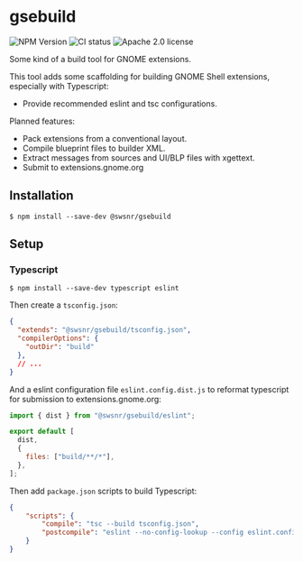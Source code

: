# gsebuild

![NPM Version](https://img.shields.io/npm/v/%40swsnr%2Fgsebuild)
![CI status](https://img.shields.io/github/actions/workflow/status/swsnr/gsebuild/ci.yaml)
![Apache 2.0 license](https://img.shields.io/github/license/swsnr/gsebuild)

Some kind of a build tool for GNOME extensions.

This tool adds some scaffolding for building GNOME Shell extensions, especially with Typescript:

- Provide recommended eslint and tsc configurations.

Planned features:

- Pack extensions from a conventional layout.
- Compile blueprint files to builder XML.
- Extract messages from sources and UI/BLP files with xgettext.
- Submit to extensions.gnome.org

## Installation

```console
$ npm install --save-dev @swsnr/gsebuild
```

## Setup

### Typescript

```console
$ npm install --save-dev typescript eslint
```

Then create a `tsconfig.json`:

```json
{
  "extends": "@swsnr/gsebuild/tsconfig.json",
  "compilerOptions": {
    "outDir": "build"
  },
  // ...
}
```

And a eslint configuration file `eslint.config.dist.js` to reformat typescript for submission to extensions.gnome.org:

```javascript
import { dist } from "@swsnr/gsebuild/eslint";

export default [
  dist,
  {
    files: ["build/**/*"],
  },
];
```

Then add `package.json` scripts to build Typescript:

```json
{
    "scripts": {
        "compile": "tsc --build tsconfig.json",
        "postcompile": "eslint --no-config-lookup --config eslint.config.dist.js --quiet --fix ."
    }
}
```
